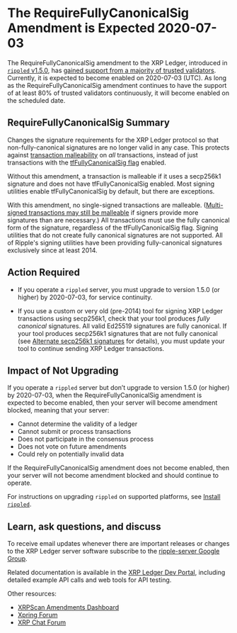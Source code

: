 # The RequireFullyCanonicalSig Amendment is Expected 2020-07-03

The RequireFullyCanonicalSig amendment to the XRP Ledger, introduced in [`rippled` v1.5.0](https://github.com/ripple/rippled/releases/tag/1.5.0), has [gained support from a majority of trusted validators](https://xrpcharts.ripple.com/#/transactions/4DF3E28D6920D917CE0A0A9E341BC5F792B3584E2DD5E679BD7679FE0875AEE6). Currently, it is expected to become enabled on 2020-07-03 (UTC). As long as the RequireFullyCanonicalSig amendment continues to have the support of at least 80% of trusted validators continuously, it will become enabled on the scheduled date.

<!-- BREAK -->

## RequireFullyCanonicalSig Summary

Changes the signature requirements for the XRP Ledger protocol so that non-fully-canonical signatures are no longer valid in any case. This protects against [transaction malleability](https://xrpl.org/transaction-malleability.html) on _all_ transactions, instead of just transactions with the [tfFullyCanonicalSig flag](https://xrpl.org/transaction-common-fields.html#global-flags) enabled.

Without this amendment, a transaction is malleable if it uses a secp256k1 signature and does not have tfFullyCanonicalSig enabled. Most signing utilities enable tfFullyCanonicalSig by default, but there are exceptions.

With this amendment, no single-signed transactions are malleable. ([Multi-signed transactions may still be malleable](https://xrpl.org/transaction-malleability.html#malleability-with-multi-signatures) if signers provide more signatures than are necessary.) All transactions must use the fully canonical form of the signature, regardless of the tfFullyCanonicalSig flag. Signing utilities that do not create fully canonical signatures are not supported. All of Ripple's signing utilities have been providing fully-canonical signatures exclusively since at least 2014.


## Action Required

- If you operate a `rippled` server, you must upgrade to version 1.5.0 (or higher) by 2020-07-03, for service continuity.

- If you use a custom or very old (pre-2014) tool for signing XRP Ledger transactions using secp256k1, check that your tool produces _fully canonical_ signatures. All valid Ed25519 signatures are fully canonical. If your tool produces secp256k1 signatures that are not fully canonical (see [Alternate secp256k1 signatures](https://xrpl.org/transaction-malleability.html#alternate-secp256k1-signatures) for details), you must update your tool to continue sending XRP Ledger transactions.

## Impact of Not Upgrading

If you operate a `rippled` server but don’t upgrade to version 1.5.0 (or higher) by 2020-07-03, when the RequireFullyCanonicalSig amendment is expected to become enabled, then your server will become amendment blocked, meaning that your server:

* Cannot determine the validity of a ledger
* Cannot submit or process transactions
* Does not participate in the consensus process
* Does not vote on future amendments
* Could rely on potentially invalid data

If the RequireFullyCanonicalSig amendment does not become enabled, then your server will not become amendment blocked and should continue to operate.

For instructions on upgrading `rippled` on supported platforms, see [Install `rippled`](https://xrpl.org/install-rippled.html).

## Learn, ask questions, and discuss

To receive email updates whenever there are important releases or changes to the XRP Ledger server software subscribe to the [ripple-server Google Group](https://groups.google.com/forum/#!forum/ripple-server).

Related documentation is available in the [XRP Ledger Dev Portal](https://xrpl.org/), including detailed example API calls and web tools for API testing.

Other resources:

* [XRPScan Amendments Dashboard](https://xrpscan.com/amendments)
* [Xpring Forum](https://forum.xpring.io/)
* [XRP Chat Forum](http://www.xrpchat.com/)
